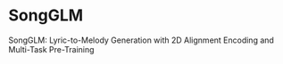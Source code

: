# SongGLM
SongGLM: Lyric-to-Melody Generation with 2D Alignment Encoding and Multi-Task Pre-Training
